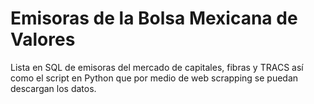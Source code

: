 # Emisoras de la Bolsa Mexicana de Valores
Lista en SQL de emisoras del mercado de capitales, fibras y TRACS así como el script en Python que por medio de web scrapping se puedan descargan los datos.
